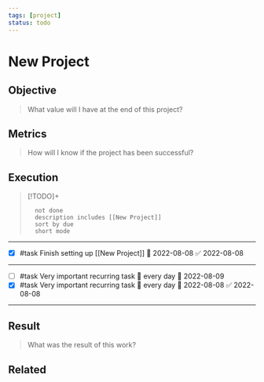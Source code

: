 ```yaml
---
tags: [project]
status: todo
---
```

# New Project

## Objective
> What value will I have at the end of this project?

## Metrics
> How will I know if the project has been successful?

## Execution

> [!TODO]+
> ```tasks
> 	not done
> 	description includes [[New Project]]
> 	sort by due
> 	short mode
> ```

---
- [x] #task Finish setting up [[New Project]] 📅 2022-08-08 ✅ 2022-08-08
---
- [ ] #task Very important recurring task 🔁 every day 📅 2022-08-09
- [x] #task Very important recurring task 🔁 every day 📅 2022-08-08 ✅ 2022-08-08
---
## Result
> What was the result of this work?

## Related